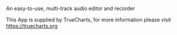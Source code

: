 An easy-to-use, multi-track audio editor and recorder

This App is supplied by TrueCharts, for more information please visit https://truecharts.org
